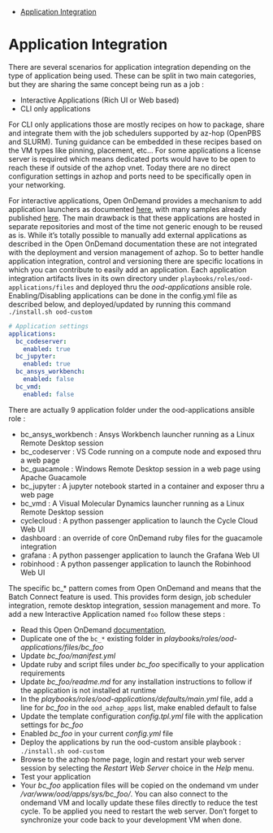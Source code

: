 <!--ts-->
* [Application Integration](#application-integration)
<!--te-->
# Application Integration

There are several scenarios for application integration depending on the type of application being used. These can be split in two main categories, but they are sharing the same concept being run as a job :
- Interactive Applications (Rich UI or Web based)
- CLI only applications

For CLI only applications those are mostly recipes on how to package, share and integrate them with the job schedulers supported by az-hop (OpenPBS and SLURM). Tuning guidance can be embedded in these recipes based on the VM types like pinning, placement, etc... For some applications a license server is required which means dedicated ports would have to be open to reach these if outside of the azhop vnet. Today there are no direct configuration settings in azhop and ports need to be specifically open in your networking.

For interactive applications, Open OnDemand provides a mechanism to add application launchers as documented [here](https://osc.github.io/ood-documentation/latest/app-development/interactive.html), with many samples already published [here](https://openondemand.org/run-open-ondemand#enabled-applications). The main drawback is that these applications are hosted in separate repositories and most of the time not generic enough to be reused as is. While it’s totally possible to manually add external applications as described in the Open OnDemand documentation these are not integrated with the deployment and version management of azhop. So to better handle application integration, control and versioning there are specific locations in which you can contribute to easily add an application. Each application integration artifacts lives in its own directory under `playbooks/roles/ood-applications/files` and deployed thru the *ood-applications* ansible role. Enabling/Disabling applications can be done in the config.yml file as described below, and deployed/updated by running this command `./install.sh ood-custom`

```yml
# Application settings
applications:
  bc_codeserver:
    enabled: true
  bc_jupyter:
    enabled: true
  bc_ansys_workbench:
    enabled: false
  bc_vmd:
    enabled: false
```

There are actually 9 application folder under the ood-applications ansible role :
- bc_ansys_workbench : Ansys Workbench launcher running as a Linux Remote Desktop session
- bc_codeserver : VS Code running on a compute node and exposed thru a web page
- bc_guacamole : Windows Remote Desktop session in a web page using Apache Guacamole
- bc_jupyter : A jupyter notebook started in a container and exposer thru a web page
- bc_vmd : A Visual Molecular Dynamics launcher running as a Linux Remote Desktop session
- cyclecloud : A python passenger application to launch the Cycle Cloud Web UI
- dashboard : an override of core OnDemand ruby files for the guacamole integration
- grafana : A python passenger application to launch the Grafana Web UI
- robinhood : A python passenger application to launch the Robinhood Web UI

The specific bc_* pattern comes from Open OnDemand and means that the Batch Connect feature is used. This provides form design, job scheduler integration, remote desktop integration, session management and more.
To add a new Interactive Application named `foo` follow these steps :
- Read this Open OnDemand [documentation](https://osc.github.io/ood-documentation/latest/app-development/interactive.html),
- Duplicate one of the `bc_*` existing folder in *playbooks/roles/ood-applications/files/bc_foo*
- Update *bc_foo/manifest.yml*
- Update ruby and script files under *bc_foo* specifically to your application requirements
- Update *bc_foo/readme.md* for any installation instructions to follow if the application is not installed at runtime
- In the *playbooks/roles/ood-applications/defaults/main.yml* file, add a line for *bc_foo* in the `ood_azhop_apps` list, make enabled default to false
- Update the template configuration *config.tpl.yml* file with the application settings for *bc_foo* 
- Enabled *bc_foo* in your current *config.yml* file
- Deploy the applications by run the ood-custom ansible playbook : `./install.sh ood-custom`
- Browse to the azhop home page, login and restart your web server session by selecting the *Restart Web Server* choice in the *Help* menu.
- Test your application
- Your *bc_foo* application files will be copied on the ondemand vm under */var/www/ood/apps/sys/bc_foo/*. You can also connect to the ondemand VM and locally update these files directly to reduce the test cycle. To be applied you need to restart the web server. Don’t forget to synchronize your code back to your development VM when done.
